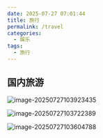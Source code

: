 ```yaml
---
date: 2025-07-27 07:01:44
title: 旅行
permalink: /travel
categories:
  - 娱乐
tags:
  - 旅行
---
```


## 国内旅游

![image-20250727103923435](https://img.onedayxyy.cn/images/image-20250727103923435.png)

![image-20250727103722389](https://img.onedayxyy.cn/images/image-20250727103722389.png)

![image-20250727103604788](https://img.onedayxyy.cn/images/image-20250727103604788.png)
